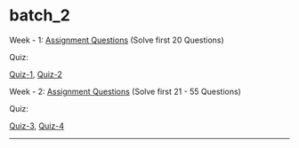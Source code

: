 # batch_2

Week - 1:
[Assignment Questions](http://jsltech.blogspot.com/2014/09/interview-preparations.html) (Solve first 20 Questions)

Quiz:

[Quiz-1](http://jsltech.blogspot.com/2014/08/java-programming-interview-questions.html), 
[Quiz-2](http://jsltech.blogspot.com/2014/08/java-programming-interview-questions_99.html)

Week - 2:
[Assignment Questions](http://jsltech.blogspot.com/2014/09/interview-preparations.html) (Solve first 21 - 55 Questions)

Quiz:

[Quiz-3](http://jsltech.blogspot.com/2014/08/java-programming-interview-questions_31.html), 
[Quiz-4](http://jsltech.blogspot.com/2014/08/java-programming-interview-questions_20.html)
      
-------------------------------------------------------------------------------------------------------------------------------------------
